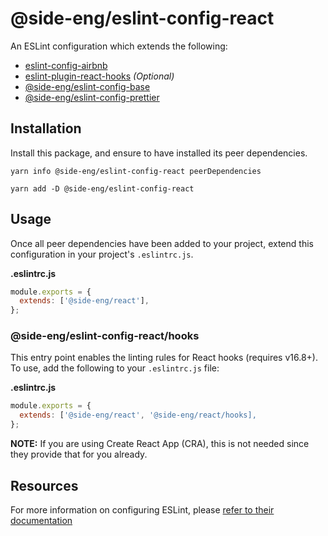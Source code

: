 # @side-eng/eslint-config-react

An ESLint configuration which extends the following:

- [eslint-config-airbnb](https://github.com/airbnb/javascript/tree/master/packages/eslint-config-airbnb)
- [eslint-plugin-react-hooks](https://github.com/facebook/react/tree/master/packages/eslint-plugin-react-hooks) _(Optional)_
- [@side-eng/eslint-config-base](https://github.com/reside-eng/lint-config/tree/master/packages/eslint-config-base)
- [@side-eng/eslint-config-prettier](https://github.com/reside-eng/lint-config/tree/master/packages/eslint-config-prettier)

## Installation

Install this package, and ensure to have installed its peer dependencies.

`yarn info @side-eng/eslint-config-react peerDependencies`

`yarn add -D @side-eng/eslint-config-react`

## Usage

Once all peer dependencies have been added to your project, extend this configuration in your project's `.eslintrc.js`.

**.eslintrc.js**

```js
module.exports = {
  extends: ['@side-eng/react'],
};
```

### @side-eng/eslint-config-react/hooks

This entry point enables the linting rules for React hooks (requires v16.8+). To use, add the following to your `.eslintrc.js` file:

**.eslintrc.js**

```js
module.exports = {
  extends: ['@side-eng/react', '@side-eng/react/hooks],
};
```

**NOTE:** If you are using Create React App (CRA), this is not needed since they provide that for you already.

## Resources

For more information on configuring ESLint, please [refer to their documentation](https://eslint.org/docs/user-guide/configuring)

